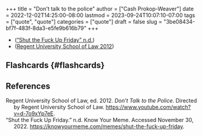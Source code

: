 +++
title = "Don't talk to the police"
author = ["Cash Prokop-Weaver"]
date = 2022-12-02T14:25:00-08:00
lastmod = 2023-09-24T10:07:10-07:00
tags = ["quote", "quote"]
categories = ["quote"]
draft = false
slug = "3be08434-bf7f-483f-8da3-e5fe9b616b79"
+++

-   (<a href="#citeproc_bib_item_2">“Shut the Fuck Up Friday” n.d.</a>)
-   (<a href="#citeproc_bib_item_1">Regent University School of Law 2012</a>)


## Flashcards {#flashcards}

## References

<style>.csl-entry{text-indent: -1.5em; margin-left: 1.5em;}</style><div class="csl-bib-body">
  <div class="csl-entry"><a id="citeproc_bib_item_1"></a>Regent University School of Law, ed. 2012. <i>Don’t Talk to the Police</i>. Directed by Regent University School of Law. <a href="https://www.youtube.com/watch?v=d-7o9xYp7eE">https://www.youtube.com/watch?v=d-7o9xYp7eE</a>.</div>
  <div class="csl-entry"><a id="citeproc_bib_item_2"></a>“Shut the Fuck Up Friday.” n.d. Know Your Meme. Accessed November 30, 2022. <a href="https://knowyourmeme.com/memes/shut-the-fuck-up-friday">https://knowyourmeme.com/memes/shut-the-fuck-up-friday</a>.</div>
</div>
